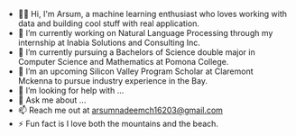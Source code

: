 - 👋🏻 Hi, I'm Arsum, a machine learning enthusiast who loves working with data and building cool stuff with real application.
- 🔭 I’m currently working on Natural Language Processing through my internship at Inabia Solutions and Consulting Inc.
- 🌱 I’m currently pursuing a Bachelors of Science double major in Computer Science and Mathematics at Pomona College.
- 👯 I’m an upcoming Silicon Valley Program Scholar at Claremont Mckenna to pursue industry experience in the Bay.
- 🤔 I’m looking for help with ...
- 💬 Ask me about ...
- 📫 Reach me out at arsumnadeemch16203@gmail.com
- ⚡ Fun fact is I love both the mountains and the beach.
